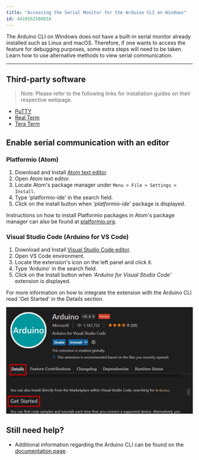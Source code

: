 ```yaml
---
title: "Accessing the Serial Monitor for the Arduino CLI on Windows"
id: 4410162560018
---
```


The Arduino CLI on Windows does not have a built-in serial monitor already installed such as Linux and macOS. Therefore, if one wants to access the feature for debugging purposes, some extra steps will need to be taken. Learn how to use alternative methods to view serial communication.

---

## Third-party software

> Note: Please refer to the following links for installation guides on their respective webpage.

* [PuTTY](https://www.chiark.greenend.org.uk/~sgtatham/putty/)
* [Real Term](https://realterm.sourceforge.io/)
* [Tera Term](https://osdn.net/projects/ttssh2/releases/)

## Enable serial communication with an editor

### Platformio (Atom)

1. Download and Install [Atom text editor](https://atom.io/).
2. Open Atom text editor.
3. Locate Atom's package manager under `Menu > File > Settings > Install`.
4. Type 'platformio-ide' in the search field.
5. Click on the install button when _'platformio-ide'_ package is displayed.

Instructions on how to install Platformio packages in Atom's package manager can also be found at [platformio.org](https://platformio.org/install/ide?install=atom).

### Visual Studio Code (Arduino for VS Code)

1. Download and Install [Visual Studio Code editor](https://code.visualstudio.com/docs/?dv=win).
2. Open VS Code environment.
3. Locate the extension's icon on the left panel and click it.
4. Type 'Arduino' in the search field.
5. Click on the Install button when _'Arduino for Visual Studio Code'_ extension is displayed.

For more information on how to integrate the extension with the Arduino CLI read 'Get Started' in the Details section.

![Arduino Extension](img/ArduinoExtension.jpg)

## Still need help?

* Additional information regarding the Arduino CLI can be found on the [documentation page](https://arduino.github.io/arduino-cli/0.19/).
